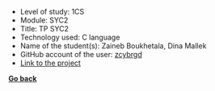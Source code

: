 - Level of study: 1CS
- Module: SYC2
- Title: TP SYC2
- Technology used: C language
- Name of the student(s): Zaineb Boukhetala, Dina Mallek
- GitHub account of the user: [zcybrgd](https://github.com/zcybrgd)
- [Link to the project](https://drive.google.com/drive/folders/1EgZV2Ia3ZvYosyr5BD5RFzvCD6uHpRwl)
 
**[Go back](../../SYC2.md)**	
